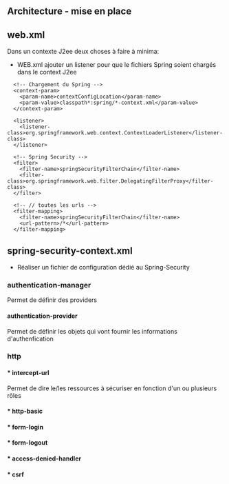## Architecture - mise en place

## web.xml
Dans un contexte J2ee deux choses à faire à minima:
* WEB.xml ajouter un listener pour que le fichiers Spring soient chargés dans le context J2ee
```
  <!-- Chargement du Spring -->
  <context-param>
    <param-name>contextConfigLocation</param-name>
    <param-value>classpath*:spring/*-context.xml</param-value>
  </context-param>

  <listener>
    <listener-class>org.springframework.web.context.ContextLoaderListener</listener-class>
  </listener>
  
  <!-- Spring Security -->
  <filter>
  	<filter-name>springSecurityFilterChain</filter-name>
  	<filter-class>org.springframework.web.filter.DelegatingFilterProxy</filter-class>
  </filter> 
   
  <!-- // toutes les urls --> 
  <filter-mapping>
  	<filter-name>springSecurityFilterChain</filter-name>
  	<url-pattern>/*</url-pattern>
  </filter-mapping> 
```
## spring-security-context.xml
* Réaliser un fichier de configuration dédié au Spring-Security

### authentication-manager

Permet de définir des providers

#### authentication-provider

Permet de définir les objets qui vont fournir les informations d'authenfication

### http
#### * intercept-url

Permet de dire le/les ressources à sécuriser en fonction d'un ou plusieurs rôles

#### * http-basic

#### * form-login

#### * form-logout

#### * access-denied-handler

#### * csrf


